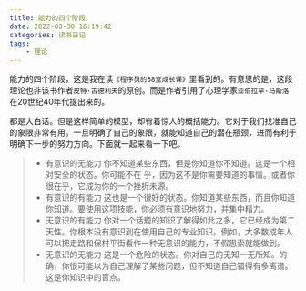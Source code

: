 ```yaml
---
title: 能力的四个阶段
date: 2022-03-30 16:19:42
categories: 读书日记
tags:
    - 理论
---
```


能力的四个阶段，这是我在读`《程序员的38堂成长课》`里看到的。有意思的是，这段理论也非该书作者`皮特·古德利夫`的原创。而是作者引用了心理学家`亚伯拉罕·马斯洛`在20世纪40年代提出来的。

都是大白话。但是这样简单的模型，却有着惊人的概括能力。它对于我们找准自己的象限非常有用。一旦明确了自己的象限，就能知道自己的潜在瓶颈，进而有利于明确下一步的努力方向。下面就一起来看一下吧。

> * 有意识的无能力
> 你不知道某些东西，但是你知道你不知道。这是一个相对安全的状态。你可能不在 乎，因为这不是你需要知道的事情。或者你很在乎，它成为你的一个挫折未源。
> * 有意识的有能力
> 这也是一个很好的状态。你知道某些东西，而且你知道你知道。要使用这项技能，你必须有意识地努力，并集中精力。
> * 无意识的有能力
> 你对一个话题的知识了解得如此之多，它已经成为第二天性。你根本没有意识到在使用自己的专业知识。例如，大多数成年人可以把走路和保村平街看作一种无意识的能力，不假思索就能做到。
> * 无意识的无能力
> 这是一个危险的状态。你对自己的无知一无所知。的确，你很可能以为自己理解了某些问题，但不知道自己错得有多离谱。这是你知识中的盲点。
